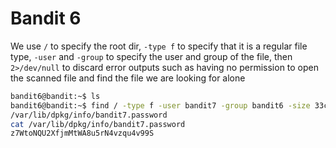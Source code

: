 # Bandit 6

We use `/` to specify the root dir, `-type f` to specify that it is a regular file type, `-user` and `-group` 
to specify the user and group of the file, then `2>/dev/null` to discard error outputs such as having no
permission to open the scanned file and find the file we are looking for alone
```bash
bandit6@bandit:~$ ls
bandit6@bandit:~$ find / -type f -user bandit7 -group bandit6 -size 33c 2>/dev/null
/var/lib/dpkg/info/bandit7.password
cat /var/lib/dpkg/info/bandit7.password
z7WtoNQU2XfjmMtWA8u5rN4vzqu4v99S
```
